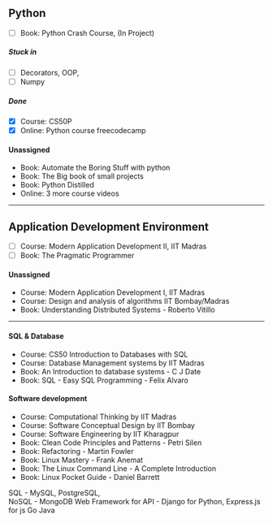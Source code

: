 ## Python

- [ ] Book: Python Crash Course,  (In Project)
##### Stuck in
- [ ] Decorators,  OOP,  
- [ ] Numpy
##### Done
- [x] Course: CS50P
- [x] Online: Python course freecodecamp

#### Unassigned
* Book: Automate the Boring Stuff with python
* Book: The Big book of small projects
* Book: Python Distilled
* Online: 3 more course videos

____________

## Application Development Environment

- [ ] Course: Modern Application Development II, IIT Madras
- [ ] Book: The Pragmatic Programmer

#### Unassigned
* Course: Modern Application Development I, IIT Madras
* Course: Design and analysis of algorithms IIT Bombay/Madras
* Book: Understanding Distributed Systems - Roberto Vitillo

_____

#### SQL & Database
* Course: CS50 Introduction to Databases with SQL
* Course: Database Management systems by IIT Madras
* Book: An Introduction to database systems - C J Date
* Book: SQL - Easy SQL Programming - Felix Alvaro
#### Software development
* Course: Computational Thinking by IIT Madras
* Course: Software Conceptual Design by IIT Bombay
* Course: Software Engineering by IIT Kharagpur
* Book: Clean Code Principles and Patterns - Petri Silen
* Book: Refactoring - Martin Fowler
* Book: Linux Mastery - Frank Anemat
* Book: The Linux Command Line - A Complete Introduction
* Book: Linux Pocket Guide - Daniel Barrett



SQL - MySQL, PostgreSQL,       
NoSQL - MongoDB
Web Framework for API - Django for Python, Express.js for js
Go
Java
